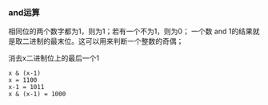 ### and运算
相同位的两个数字都为1，则为1；若有一个不为1，则为0；
一个数 and 1的结果就是取二进制的最末位。这可以用来判断一个整数的奇偶；




消去x二进制位上的最后一个1
```
x & (x-1)
x = 1100
x-1 = 1011
x & (x-1) = 1000
```
